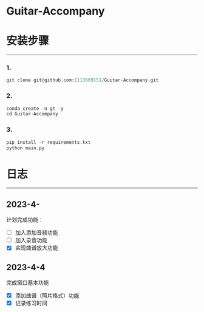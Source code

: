 # Guitar-Accompany

# 安装步骤

---

### 1.

```python
git clone git@github.com:1113609151/Guitar-Accompany.git
```

### 2.

```python
conda create -n gt -y
cd Guitar-Accompany
```

### 3.

```python
pip install -r requirements.txt
python main.py
```

# 日志

---

## 2023-4-

计划完成功能：

- [ ]  加入添加音频功能
- [ ]  加入录音功能
- [x]  实现曲谱放大功能

## 2023-4-4

完成窗口基本功能

- [x]  添加曲谱（照片格式）功能
- [x]  记录练习时间